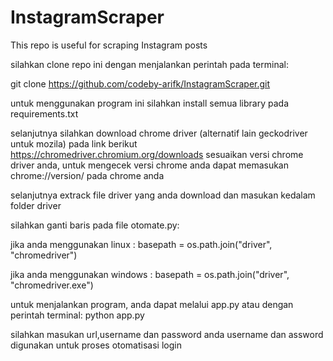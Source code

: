 # InstagramScraper
This repo is useful for scraping Instagram posts

silahkan clone repo ini dengan menjalankan perintah pada terminal:

git clone https://github.com/codeby-arifk/InstagramScraper.git

untuk menggunakan program ini silahkan install semua library pada requirements.txt

selanjutnya silahkan download chrome driver (alternatif lain geckodriver untuk mozila) pada link berikut https://chromedriver.chromium.org/downloads
sesuaikan versi chrome driver anda, untuk mengecek versi chrome anda dapat memasukan chrome://version/ pada chrome anda

selanjutnya extrack file driver yang anda download dan masukan kedalam folder driver

silahkan ganti baris pada file otomate.py:

jika anda menggunakan linux : basepath = os.path.join("driver", "chromedriver")

jika anda menggunakan windows : basepath = os.path.join("driver", "chromedriver.exe")

untuk menjalankan program, anda dapat melalui app.py atau dengan perintah terminal: python app.py

silahkan masukan url,username dan password anda
username dan assword digunakan untuk proses otomatisasi login
